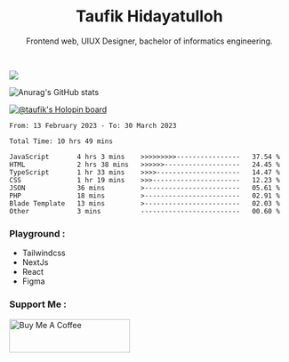 
<h1 align="center">
  <b>Taufik Hidayatulloh</b>
</h1>
<p align="center">
   Frontend web, UIUX Designer, bachelor of informatics engineering.
 </p>
<br/>


![](https://komarev.com/ghpvc/?username=Taufik-H&color=red)

![Anurag's GitHub stats](https://github-readme-stats.vercel.app/api?username=Taufik-H&show_icons=true&theme=dracula&border_radius=5)



[![@taufik's Holopin board](https://holopin.me/taufik)](https://holopin.io/@taufik)

<!--START_SECTION:waka-->

```text
From: 13 February 2023 - To: 30 March 2023

Total Time: 10 hrs 49 mins

JavaScript       4 hrs 3 mins    >>>>>>>>>----------------   37.54 %
HTML             2 hrs 38 mins   >>>>>>-------------------   24.45 %
TypeScript       1 hr 33 mins    >>>>---------------------   14.47 %
CSS              1 hr 19 mins    >>>----------------------   12.23 %
JSON             36 mins         >------------------------   05.61 %
PHP              18 mins         >------------------------   02.91 %
Blade Template   13 mins         >------------------------   02.03 %
Other            3 mins          -------------------------   00.60 %
```

<!--END_SECTION:waka-->
### Playground :
- Tailwindcss
- NextJs
- React
- Figma

### Support Me :
<a href="https://www.buymeacoffee.com/opik" target="_blank"><img src="https://cdn.buymeacoffee.com/buttons/v2/default-yellow.png" alt="Buy Me A Coffee" style="height: 60px !important;width: 217px !important;" ></a>

